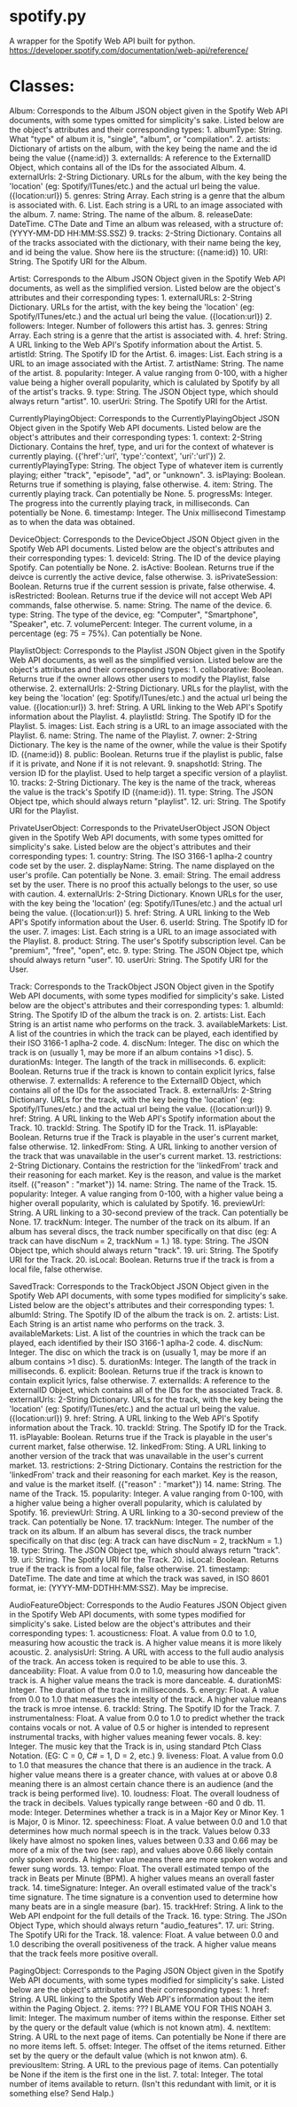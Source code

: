 # spotify.py
A wrapper for the Spotify Web API built for python.
https://developer.spotify.com/documentation/web-api/reference/


# Classes:

Album: Corresponds to the Album JSON object given in the Spotify Web API documents, with some types omitted for simplicity's sake. Listed below are the object's attributes and their corresponding types:
    1. albumType: String. What "type" of album it is, "single", "album", or "compilation".
    2. artists: Dictionary of artists on the album, with the key being the name and the id being the value ({name:id})
    3. externalIds: A reference to the ExternalID Object, which contains all of the IDs for the associated Album.
    4. externalUrls: 2-String Dictionary. URLs for the album, with the key being the 'location' (eg: Spotify/ITunes/etc.) and the actual url being the value. ({location:url})
    5. genres: String Array. Each string is a genre that the album is associated with.
    6. List<String>. Each string is a URL to an image associated with the album.
    7. name: String. The name of the album.
    8. releaseDate: DateTime. CThe Date and Time an album was released, with a structure of: (YYYY-MM-DD HH:MM:SS.SSZ)
    9. tracks: 2-String Dictionary. Contains all of the tracks associated with the dictionary, with their name being the key, and id being the value. Show here iis the structure: ({name:id})
    10. URI: String. The Spotify URI for the Album.
  
  
Artist: Corresponds to the Album JSON Object given in the Spotify Web API documents, as well as the simplified version. Listed below are the object's attributes and their corresponding types:
    1. externalURLs: 2-String Dictionary. URLs for the artist, with the key being the 'location' (eg: Spotify/ITunes/etc.) and the actual url being the value. ({location:url})
    2. followers: Integer. Number of followers this artist has.
    3. genres: String Array. Each string is a genre that the artist is associated with.
    4. href: String. A URL linking to the Web API's Spotify information about the Artist.
    5. artistId: String. The Spotify ID for the Artist.
    6. images: List<String>. Each string is a URL to an image associated with the Artist.
    7. artistName: String. The name of the artist.
    8. popularity: Integer. A value ranging from 0-100, with a higher value being a higher overall popularity, which is calulated by Spotify by all of the artist's tracks.
    9. type: String. The JSON Object type, which should always return "artist".
    10. userUri: String. The Spotify URI for the Artist.
    
    
CurrentlyPlayingObject: Corresponds to the CurrentlyPlayingObject JSON Object given in the Spotify Web API documents. Listed below are the object's attributes and their corresponding types:
    1. context: 2-String Dictionary. Contains the href, type, and uri for the context of whatever is currently playing. ({'href':'url', 'type':'context', 'uri':'url'})
    2. currentlyPlayingType: String. The object Type of whatever item is currently playing; either "track", "episode", "ad", or "unknown".
    3. isPlaying: Boolean. Returns true if something is playing, false otherwise.
    4. item: String. The currently playing track. Can potentially be None.
    5. progressMs: Integer. The progress into the currently playing track, in milliseconds. Can potentially be None.
    6. timestamp: Integer. The Unix millisecond Timestamp as to when the data was obtained.


DeviceObject: Corresponds to the DeviceObject JSON Object given in the Spotify Web API documents. Listed below are the object's attributes and their corresponding types:
    1. deviceId: String. The ID of the device playing Spotify. Can potentially be None.
    2. isActive: Boolean. Returns true if the deivce is currently the active device, false otherwise.
    3. isPrivateSession: Boolean. Returns true if the current session is private, false otherwise.
    4. isRestricted: Boolean. Returns true if the device will not accept Web API commands, false otherwise.
    5. name: String. The name of the device.
    6. type: String. The type of the device, eg: "Computer", "Smartphone", "Speaker", etc.
    7. volumePercent: Integer. The current volume, in a percentage (eg: 75 = 75%). Can potentially be None.
    
    
PlaylistObject: Corresponds to the Playlist JSON Object given in the Spotify Web API documents, as well as the simplified version. Listed below are the object's attributes and their corresponding types:
    1. collaborative: Boolean. Returns true if the owner allows other users to modify the Playlist, false otherwise.
    2. externalUrls: 2-String Dictionary. URLs for the playlist, with the key being the 'location' (eg: Spotify/ITunes/etc.) and the actual url being the value. ({location:url})
    3. href: String. A URL linking to the Web API's Spotify information about the Playlist.
    4. playlistId: String. The Spotify ID for the Playlist.
    5. images: List<String>. Each string is a URL to an image associated with the Playlist.
    6. name: String. The name of the Playlist.
    7. owner: 2-String Dictionary. The key is the name of the owner, while the value is their Spotify ID. ({name:id})
    8. public: Boolean. Returns true if the playlist is public, false if it is private, and None if it is not relevant.
    9. snapshotId: String. The version ID for the playlist. Used to help target a specific version of a playlist.
    10. tracks: 2-String Dictionary. The key is the name of the track, whereas the value is the track's Spotify ID ({name:id}).
    11. type: String. The JSON Object tpe, which should always return "playlist".
    12. uri: String. The Spotify URI for the Playlist.
    
    
PrivateUserObject: Corresponds to the PrivateUserObject JSON Object given in the Spotify Web API documents, with some types omitted for simplicity's sake. Listed below are the object's attributes and their corresponding types:
    1. country: String. The ISO 3166-1 aplha-2 country code set by the user.
    2. displayName: String. The name displayed on the user's profile. Can potentially be None.
    3. email: String. The email address set by the user. There is no proof this actually belongs to the user, so use with caution.
    4. externalUrls: 2-String Dictionary. Known URLs for the user, with the key being the 'location' (eg: Spotify/ITunes/etc.) and the actual url being the value. ({location:url})
    5. href: String. A URL linking to the Web API's Spotify information about the User.
    6. userId: String. The Spotify ID for the user.
    7. images: List<String>. Each string is a URL to an image associated with the Playlist.
    8. product: String. The user's Spotify subscription level. Can be "premium", "free", "open", etc.
    9. type: String. The JSON Object tpe, which should always return "user".
    10. userUri: String. The Spotify URI for the User.
    
    
Track: Corresponds to the TrackObject JSON Object given in the Spotify Web API documents, with some types modified for simplicity's sake. Listed below are the object's attributes and their corresponding types:
    1. albumId: String. The Spotify ID of the album the track is on.
    2. artists: List<String>. Each String is an artist name who performs on the track.
    3. availableMarkets: List<String>. A list of the countries in which the track can be played, each identified by their ISO 3166-1 aplha-2 code.
    4. discNum: Integer. The disc on which the track is on (usually 1, may be more if an album contains >1 disc).
    5. durationMs: Integer. The langth of the track in milliseconds.
    6. explicit: Boolean. Returns true if the track is known to contain explicit lyrics, false otherwise.
    7. externalIds: A reference to the ExternalID Object, which contains all of the IDs for the associated Track.
    8. externalUrls: 2-String Dictionary. URLs for the track, with the key being the 'location' (eg: Spotify/ITunes/etc.) and the actual url being the value. ({location:url})
    9. href: String. A URL linking to the Web API's Spotify information about the Track.
    10. trackId: String. The Spotify ID for the Track.
    11. isPlayable: Boolean. Returns true if the Track is playable in the user's current market, false otherwise.
    12. linkedFrom: Sting. A URL linking to another version of the track that was unavailable in the user's current market.
    13. restrictions: 2-String Dictionary. Contains the restriction for the 'linkedFrom' track and their reasoning for each market. Key is the reason, and value is the market itself. ({"reason" : "market"})
    14. name: String. The name of the Track.
    15. popularity: Integer. A value ranging from 0-100, with a higher value being a higher overall popularity, which is calulated by Spotify.
    16. previewUrl: String. A URL linking to a 30-second preview of the track. Can potentially be None.
    17. trackNum: Integer. The number of the track on its album. If an album has several discs, the track number specifically on that disc (eg: A track can have discNum = 2, trackNum = 1.)
    18. type: String. The JSON Object tpe, which should always return "track".
    19. uri: String. The Spotify URI for the Track.
    20. isLocal: Boolean. Returns true if the track is from a local file, false otherwise.
    
    
SavedTrack: Corresponds to the TrackObject JSON Object given in the Spotify Web API documents, with some types modified for simplicity's sake. Listed below are the object's attributes and their corresponding types:
    1. albumId: String. The Spotify ID of the album the track is on.
    2. artists: List<String>. Each String is an artist name who performs on the track.
    3. availableMarkets: List<String>. A list of the countries in which the track can be played, each identified by their ISO 3166-1 aplha-2 code.
    4. discNum: Integer. The disc on which the track is on (usually 1, may be more if an album contains >1 disc).
    5. durationMs: Integer. The langth of the track in milliseconds.
    6. explicit: Boolean. Returns true if the track is known to contain explicit lyrics, false otherwise.
    7. externalIds: A reference to the ExternalID Object, which contains all of the IDs for the associated Track.
    8. externalUrls: 2-String Dictionary. URLs for the track, with the key being the 'location' (eg: Spotify/ITunes/etc.) and the actual url being the value. ({location:url})
    9. href: String. A URL linking to the Web API's Spotify information about the Track.
    10. trackId: String. The Spotify ID for the Track.
    11. isPlayable: Boolean. Returns true if the Track is playable in the user's current market, false otherwise.
    12. linkedFrom: Sting. A URL linking to another version of the track that was unavailable in the user's current market.
    13. restrictions: 2-String Dictionary. Contains the restriction for the 'linkedFrom' track and their reasoning for each market. Key is the reason, and value is the market itself. ({"reason" : "market"})
    14. name: String. The name of the Track.
    15. popularity: Integer. A value ranging from 0-100, with a higher value being a higher overall popularity, which is calulated by Spotify.
    16. previewUrl: String. A URL linking to a 30-second preview of the track. Can potentially be None.
    17. trackNum: Integer. The number of the track on its album. If an album has several discs, the track number specifically on that disc (eg: A track can have discNum = 2, trackNum = 1.)
    18. type: String. The JSON Object tpe, which should always return "track".
    19. uri: String. The Spotify URI for the Track.
    20. isLocal: Boolean. Returns true if the track is from a local file, false otherwise.
    21. timestamp: DateTime. The date and time at which the track was saved, in ISO 8601 format, ie: (YYYY-MM-DDTHH:MM:SSZ). May be imprecise.
    
AudioFeatureObject: Corresponds to the Audio Features JSON Object given in the Spotify Web API documents, with some types modified for simplicity's sake. Listed below are the object's attributes and their corresponding types:
    1. acousticness: Float. A value from 0.0 to 1.0, measuring how acoustic the track is. A higher value means it is more likely acoustic.
    2. analysisUrl: String. A URL with access to the full audio analysis of the track. An access token is required to be able to use this.
    3. danceability: Float. A value from 0.0 to 1.0, measuring how danceable the track is. A higher value means the track is more danceable.
    4. durationMS: Integer. The duration of the track in milliseconds.
    5. energy: Float. A value from 0.0 to 1.0 that measures the intesity of the track. A higher value means the track is mroe intense.
    6. trackId: String. The Spotify ID for the Track.
    7. instrumentalness: Float. A value from 0.0 to 1.0 to predict whether the track contains vocals or not. A value of 0.5 or higher is intended to represent instrumental tracks, with higher values meaning fewer vocals.
    8. key: Integer. The music key that the Track is in, using standard Ptch Class Notation. (EG: C = 0, C# = 1, D = 2, etc.)
    9. liveness: Float. A value from 0.0 to 1.0 that measures the chance that there is an audience in the track. A higher value means there is a greater chance, with values at or above 0.8 meaning there is an almost certain chance there is an audience (and the track is being performed live).
    10. loudness: Float. The overall loudness of the track in decibels. Values typically range between -60 and 0 db.
    11. mode: Integer. Determines whether a track is in a Major Key or Minor Key. 1 is Major, 0 is Minor.
    12. speechiness: Float. A value between 0.0 and 1.0 that determines how much normal speech is in the track. Values below 0.33 likely have almost no spoken lines, values between 0.33 and 0.66 may be more of a mix of the two (see: rap), and values above 0.66 likely contain only spoken words. A higher value means there are more spoken words and fewer sung words.
    13. tempo: Float. The overall estimated tempo of the track in Beats per Minute (BPM). A higher values means an overall faster track.
    14. timeSignature: Integer. An overall estimated value of the track's time signature. The time signature is a convention used to determine how many beats are in a single measure (bar).
    15. trackHref: String. A link to the Web API endpoint for the full details of the Track.
    16. type: String. The JSOn Object Type, which should always return "audio_features".
    17. uri: String. The Spotify URi for the Track.
    18. valence: Float. A value between 0.0 and 1.0 describing the overall positiveness of the track. A higher value means that the track feels more positive overall.
    
PagingObject: Corresponds to the Paging JSON Object given in the Spotify Web API documents, with some types modified for simplicity's sake. Listed below are the object's attributes and their corresponding types:
    1. href: String. A URL linking to the Spotify Web API's information about the item within the Paging Object.
    2. items: ??? I BLAME YOU FOR THIS NOAH
    3. limit: Integer. The maximum number of items within the response. Either set by the query or the default value (which is not known atm).
    4. nextItem: String. A URL to the next page of items. Can potentially be None if there are no more items left.
    5. offset: Integer. The offset of the items returned. Either set by the query or the default value (which is not knwon atm).
    6. previousItem: String. A URL to the previous page of items. Can potentially be None if the item is the first one in the list.
    7. total: Integer. The total number of items available to return. (Isn't this redundant with limit, or it is something else? Send Halp.)